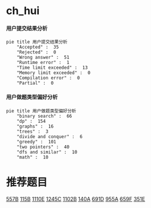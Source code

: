 # ch_hui

<!-- tabs:start -->



#### **用户提交结果分析**

```mermaid
pie title 用户提交结果分析
    "Accepted" :  35
    "Rejected" :  0
    "Wrong answer" :  51
    "Runtime error" :  1
    "Time limit exceeded" :  13
    "Memory limit exceeded" :  0
    "Compilation error" :  0
    "Partial" :  0
```

#### **用户做题类型偏好分析**

```mermaid
pie title 用户做题类型偏好分析
    "binary search" :  66
    "dp" :  154
    "graphs" :  16
    "trees" :  3
    "divide and conquer" :  6
    "greedy" :  101
    "two pointers" :  40
    "dfs and similar" :  10
    "math" :  10
```



<!-- tabs:end -->
# 推荐题目
[557B](https://codeforces.com/contest/557/problem/B)
[115B](https://codeforces.com/contest/115/problem/B)
[1110E](https://codeforces.com/contest/1110/problem/E)
[1245C](https://codeforces.com/contest/1245/problem/C)
[1102B](https://codeforces.com/contest/1102/problem/B)
[140A](https://codeforces.com/contest/140/problem/A)
[691D](https://codeforces.com/contest/691/problem/D)
[955A](https://codeforces.com/contest/955/problem/A)
[659F](https://codeforces.com/contest/659/problem/F)
[351E](https://codeforces.com/contest/351/problem/E)
